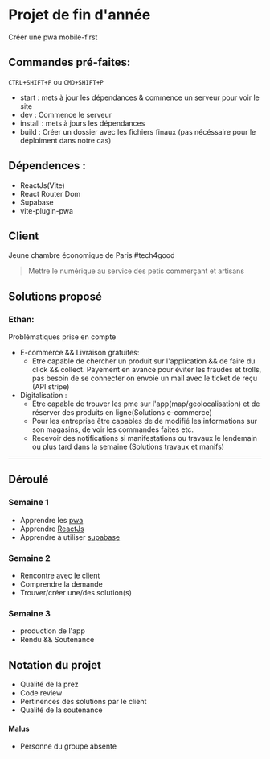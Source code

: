 # Projet de fin d'année

Créer une pwa mobile-first

## Commandes pré-faites:

`CTRL+SHIFT+P` ou `CMD+SHIFT+P`
- start : mets à jour les dépendances & commence un serveur pour voir le site
- dev : Commence le serveur
- install : mets à jours les dépendances
- build : Créer un dossier avec les fichiers finaux (pas nécéssaire pour le déploiment dans notre cas)


## Dépendences : 

- ReactJs(Vite)
- React Router Dom
- Supabase
- vite-plugin-pwa

## Client

Jeune chambre économique de Paris 
#tech4good

>Mettre le numérique au service des petis commerçant et artisans

## Solutions proposé

### Ethan:

Problématiques prise en compte

- E-commerce && Livraison gratuites:
  - Etre capable de chercher un produit sur l'application && de faire du click && collect. Payement en avance pour éviter les fraudes et trolls, pas besoin de se connecter on envoie un mail avec le ticket de reçu (API stripe)
- Digitalisation : 
  - Etre capable de trouver les pme sur l'app(map/geolocalisation) et de réserver des produits en ligne(Solutions e-commerce)
  - Pour les entreprise être capables de de modifié les informations sur son magasins, de voir les commandes faites etc.
  - Recevoir des notifications si manifestations ou travaux le lendemain ou plus tard dans la semaine (Solutions travaux et manifs)

---



## Déroulé
### Semaine 1

- Apprendre les [pwa](https://web.dev/learn/pwa)
- Apprendre [ReactJs](https://reactjs.org)
- Apprendre à utiliser [supabase](https://supabase.com/)

### Semaine 2 

- Rencontre avec le client
- Comprendre la demande
- Trouver/créer une/des solution(s)

### Semaine 3

- production de l'app
- Rendu && Soutenance


## Notation du projet

- Qualité de la prez
- Code review
- Pertinences des solutions par le client
- Qualité de la soutenance

#### Malus

- Personne du groupe absente


